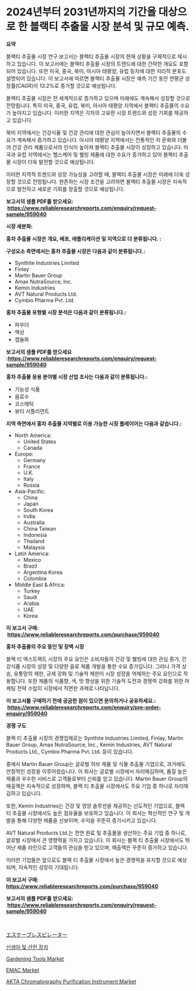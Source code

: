 <p><h1>2024년부터 2031년까지의 기간을 대상으로 한 블랙티 추출물 시장 분석 및 규모 예측.</h1></p><p><strong>요약</strong></p>
<p><p>블랙티 추출물 시장 연구 보고서는 블랙티 추출물 시장의 현재 상황을 구체적으로 제시하고 있습니다. 이 보고서에는 블랙티 추출물 시장의 트렌드에 대한 간략한 개요도 포함되어 있습니다. 또한 미국, 중국, 북미, 아시아 태평양, 유럽 등지에 대한 지리적 분포도 설명되어 있습니다. 이 보고서에 따르면 블랙티 추출물 시장은 예측 기간 동안 연평균 성장률(CAGR)이 13.2%로 증가할 것으로 예상됩니다. </p><p>블랙티 추출물 시장은 전 세계적으로 증가하고 있으며 미래에도 계속해서 성장할 것으로 전망됩니다. 특히 미국, 중국, 유럽, 북미, 아시아 태평양 지역에서 블랙티 추출물의 수요가 높아지고 있습니다. 이러한 지역은 각자의 고유한 시장 트렌드와 성장 기회를 제공하고 있습니다. </p><p>북미 지역에서는 건강식품 및 건강 관리에 대한 관심이 높아지면서 블랙티 추출물의 수요가 계속해서 증가하고 있습니다. 아시아 태평양 지역에서는 전통적인 차 문화와 더불어 건강 관리 제품으로서의 인식이 높아져 블랙티 추출물 시장이 성장하고 있습니다. 미국과 유럽 지역에서는 헬스케어 및 웰빙 제품에 대한 수요가 증가하고 있어 블랙티 추출물 시장이 더욱 발전할 것으로 예상됩니다. </p><p>이러한 지역적 트렌드와 성장 가능성을 고려할 때, 블랙티 추출물 시장은 미래에 더욱 성장할 것으로 전망됩니다. 현존하는 시장 조건을 고려하면 블랙티 추출물 시장은 지속적으로 발전하고 새로운 기회를 창출할 것으로 예상됩니다.</p></p>
<p><strong>보고서의 샘플 PDF를 받으세요: &nbsp;<a href="https://www.reliableresearchreports.com/enquiry/request-sample/959040">https://www.reliableresearchreports.com/enquiry/request-sample/959040</a></strong></p>
<p><strong>시장 세분화:</strong></p>
<p><strong> 홍차 추출물 시장은 개요, 배포, 애플리케이션 및 지역으로 더 분류됩니다. :</strong></p>
<p><strong>구성요소 측면에서는 홍차 추출물 시장은 다음과 같이 분류됩니다.:</strong></p>
<p><ul><li>Synthite Industries Limited</li><li>Finlay</li><li>Martin Bauer Group</li><li>Amax NutraSource, Inc.</li><li>Kemin Industries</li><li>AVT Natural Products Ltd.</li><li>Cymbio Pharma Pvt. Ltd.</li></ul></p>
<p><strong> 홍차 추출물 유형별 시장 분석은 다음과 같이 분류됩니다.:</strong></p>
<p><ul><li>파우더</li><li>액상</li><li>캡슐화</li></ul></p>
<p><strong>보고서의 샘플 PDF를 받으세요 :<a href="https://www.reliableresearchreports.com/enquiry/request-sample/959040">https://www.reliableresearchreports.com/enquiry/request-sample/959040</a></strong></p>
<p><strong> 홍차 추출물 응용 분야별 시장 산업 조사는 다음과 같이 분류됩니다.:</strong></p>
<p><ul><li>기능성 식품</li><li>음료수</li><li>코스메틱</li><li>뷰티 서플리먼트</li></ul></p>
<p><strong>지역 측면에서 홍차 추출물 지역별로 이용 가능한 시장 플레이어는 다음과 같습니다.:</strong></p>
<p><ul>
    <li>
        North America:
        <ul>
            <li>United States</li>
            <li>Canada</li>
        </ul>
    </li>
    <li>
        Europe:
        <ul>
            <li>Germany</li>
            <li>France</li>
            <li>U.K.</li>
            <li>Italy</li>
            <li>Russia</li>
        </ul>
    </li>
    <li>
        Asia-Pacific:
        <ul>
            <li>China</li>
            <li>Japan</li>
            <li>South Korea</li>
            <li>India</li>
            <li>Australia</li>
            <li>China Taiwan</li>
            <li>Indonesia</li>
            <li>Thailand</li>
            <li>Malaysia</li>
        </ul>
    </li>
    <li>
        Latin America:
        <ul>
            <li>Mexico</li>
            <li>Brazil</li>
            <li>Argentina Korea</li>
            <li>Colombia</li>
        </ul>
    </li>
    <li>
        Middle East & Africa:
        <ul>
            <li>Turkey</li>
            <li>Saudi</li>
            <li>Arabia</li>
            <li>UAE</li>
            <li>Korea</li>
        </ul>
    </li>
    </ul></p>
<p><strong>이 보고서 구매: &nbsp;<a href="https://www.reliableresearchreports.com/purchase/959040">https://www.reliableresearchreports.com/purchase/959040</a></strong></p>
<p><strong>홍차 추출물의 주요 동인 및 장벽 시장</strong></p>
<p><p>블랙 티 엑스트랙트 시장의 주요 요인은 소비자들의 건강 및 웰빙에 대한 관심 증가, 건강식품 시장의 성장 및 다양한 음료 제품 개발을 통한 수요 증가입니다. 그러나 가격 상승, 유통망의 제한, 규제 강화 및 기술적 제한이 시장 성장을 억제하는 주요 요인으로 작용합니다. 또한 제품의 식품향, 색, 맛 향상을 위한 기술적 도전과 경쟁력 강화를 위한 마케팅 전략 수립이 시장에서 직면한 과제로 나타납니다.</p></p>
<p><strong>이 보고서를 구매하기 전에 궁금한 점이 있으면 문의하거나 공유하세요.: &nbsp;<a href="https://www.reliableresearchreports.com/enquiry/pre-order-enquiry/959040">https://www.reliableresearchreports.com/enquiry/pre-order-enquiry/959040</a></strong></p>
<p><strong>경쟁 구도</strong></p>
<p><p>블랙 티 추출물 시장의 경쟁업체로는 Synthite Industries Limited, Finlay, Martin Bauer Group, Amax NutraSource, Inc., Kemin Industries, AVT Natural Products Ltd., Cymbio Pharma Pvt. Ltd. 등이 있습니다.</p><p>중에서 Martin Bauer Group는 글로벌 허브 제품 및 식물 추출물 기업으로, 과거에도 안정적인 성장을 이루어왔습니다. 이 회사는 글로벌 시장에서 자리매김하며, 품질 높은 제품과 우수한 서비스로 고객들로부터 신뢰를 얻고 있습니다. Martin Bauer Group의 매출액은 지속적으로 성장하며, 블랙 티 추출물 시장에서도 주요 기업 중 하나로 자리매김하고 있습니다.</p><p>또한, Kemin Industries는 건강 및 영양 솔루션을 제공하는 선도적인 기업으로, 블랙 티 추출물 시장에서도 높은 점유율을 보유하고 있습니다. 이 회사는 혁신적인 연구 및 개발을 통해 다양한 제품을 선보이며, 수익을 꾸준히 증가시키고 있습니다.</p><p>AVT Natural Products Ltd.는 천연 원료 및 추출물을 생산하는 주요 기업 중 하나로, 글로벌 시장에서 큰 영향력을 가지고 있습니다. 이 회사는 블랙 티 추출물 시장에서도 뛰어난 제품 라인으로 고객들의 관심을 받고 있으며, 매출액은 꾸준히 증가하고 있습니다.</p><p>이러한 기업들은 앞으로도 블랙 티 추출물 시장에서 높은 경쟁력을 유지할 것으로 예상되며, 지속적인 성장이 기대됩니다.</p></p>
<p><strong>이 보고서 구매: &nbsp; <a href="https://www.reliableresearchreports.com/purchase/959040">https://www.reliableresearchreports.com/purchase/959040</a></strong></p>
<p><strong>보고서의 샘플 PDF를 받으세요: &nbsp;<a href="https://www.reliableresearchreports.com/enquiry/request-sample/959040">https://www.reliableresearchreports.com/enquiry/request-sample/959040</a></strong><strong></strong></p>
<p>&nbsp;</p>
<p><p><a href="https://github.com/jkjreqjscoxx7/Market-Research-Report-List-1/blob/main/3706050187309.md">エスケープレスピレーター</a></p><p><a href="https://github.com/nuekbpymrrz5/Market-Research-Report-List-1/blob/main/6140100187184.md">신생아 및 산전 장치</a></p><p><a href="https://github.com/yoshih12/Market-Research-Report-List-2/blob/main/gardening-tools-market.md">Gardening Tools Market</a></p><p><a href="https://sulfuric-clavicle-d39.notion.site/EMAC-Market-Size-Market-Share-and-Global-Market-Analysis-Report-2024-2031-c66100347a7c4e47b772733638edb018">EMAC Market</a></p><p><a href="https://issuu.com/reportprime-2/docs/akta-chromatography-purification-instrument-market">AKTA Chromatography Purification Instrument Market</a></p></p>